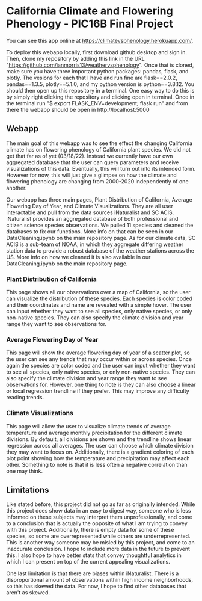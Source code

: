 # California Climate and Flowering Phenology - PIC16B Final Project

You can see this app online at https://climatevsphenology.herokuapp.com/.

To deploy this webapp locally, first download github desktop and sign in. Then, clone my repository by adding this link in the URL "https://github.com/ianmorris13/weathervsphenology". Once that is cloned, make sure you have three important python packages: pandas, flask, and plotly. The vesions for each that I have and run fine are flask==2.0.2, pandas==1.3.5, plotly==5.1.0, and my python version is python==3.8.12. You should then open up this repository in a terminal. One easy way to do this is by simply right clicking the repository and clicking open in terminal. Once in the terminal run "$ export FLASK_ENV=development; flask run" and from there the webapp should be open in http://localhost:5000
 
## Webapp
 
The main goal of this webapp was to see the effect the changing California climate has on flowering phenology of California plant species. We did not get that far as of yet (03/18/22). Instead we currently have our own aggregated database that the user can query parameters and receive visualizations of this data. Eventually, this will turn out into its intended form. However for now, this will just give a glimpse on how the climate and flowering phenology are changing from 2000-2020 independently of one another.
 
Our webapp has three main pages, Plant Distribution of California, Average Flowering Day of Year, and Climate Visualizations. They are all user interactable and pull from the data sources iNaturalist and SC ACIS. iNaturalist provides an aggregated database of both professional and citizen science species observations. We pulled 11 species and cleaned the databases to fix our functions. More info on that can be seen in our DataCleaning.ipynb on the main repository page. As for our climate data, SC ACIS is a sub-team of NOAA, in which they aggregate differing weather station data to provide a robust database of the weather stations across the US. More info on how we cleaned it is also available in our DataCleaning.ipynb on the main repository page.
 
### Plant Distribution of California
 
This page shows all our observations over a map of California, so the user can visualize the distribution of these species. Each species is color coded and their coordinates and name are revealed with a simple hover. The user can input whether they want to see all species, only native species, or only non-native species. They can also specify the climate division and year range they want to see observations for.
 
### Average Flowering Day of Year
 
This page will show the average flowering day of year of a scatter plot, so the user can see any trends that may occur within or across species. Once again the species are color coded and the user can input whether they want to see all species, only native species, or only non-native species. They can also specify the climate division and year range they want to see observations for. However, one thing to note is they can also choose a linear or local regression trendline if they prefer. This may improve any difficulty reading trends.
 
### Climate Visualizations
 
This page will allow the user to visualize climate trends of average temperature and average monthly precipitation for the different climate divisions. By default, all divisions are shown and the trendline shows linear regression across all averages. The user can choose which climate division they may want to focus on. Additionally, there is a gradient coloring of each plot point showing how the temperature and precipitation may affect each other. Something to note is that it is less often a negative correlation than one may think.
 
## Limitations
 
Like stated before, this project did not go as far as originally intended. While this project does show data in an easy to digest way, someone who is less informed on these subjects may interpret them unprofessionally, and come to a conclusion that is actually the opposite of what I am trying to convey with this project. Additionally, there is empty data for some of these species, so some are overrepresented while others are underrepresented. This is another way someone may be misled by this project, and come to an inaccurate conclusion. I hope to include more data in the future to prevent this. I also hope to have better stats that convey thoughtful analytics in which I can present on top of the current appealing visualizations.

One last limitation is that there are biases within iNaturalist. There is a disproportional amount of observations within high income neighborhoods, so this has skewed the data. For now, I hope to find other databases that aren't as skewed.